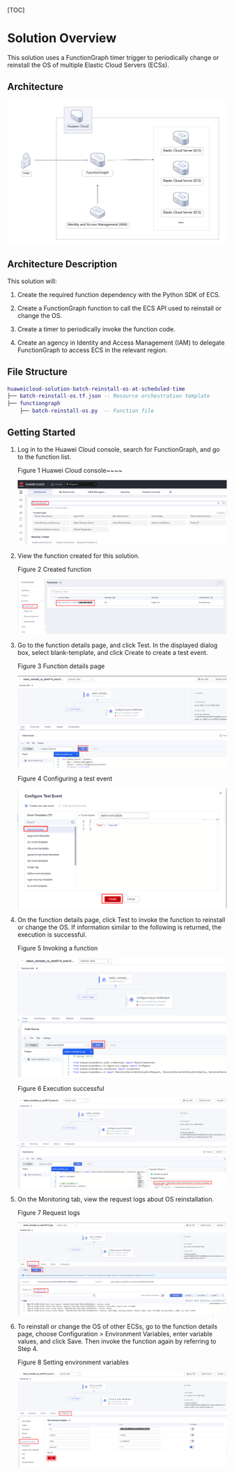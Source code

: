 [TOC]

**Solution Overview**
===============
This solution uses a FunctionGraph timer trigger to periodically change or reinstall the OS of multiple Elastic Cloud Servers (ECSs).

**Architecture**
---------------
![Architecture](./document/batch-reinstall-os.png)

**Architecture Description**
---------------
This solution will:

1. Create the required function dependency with the Python SDK of ECS.

2. Create a FunctionGraph function to call the ECS API used to reinstall or change the OS.

3. Create a timer to periodically invoke the function code.

4. Create an agency in Identity and Access Management (IAM) to delegate FunctionGraph to access ECS in the relevant region.

**File Structure**
---------------
``` lua
huaweicloud-solution-batch-reinstall-os-at-scheduled-time
├── batch-reinstall-os.tf.json -- Resource orchestration template
├── functiongraph
    ├── batch-reinstall-os.py  -- Function file
```
**Getting Started**
---------------
1. Log in to the Huawei Cloud console, search for FunctionGraph, and go to the function list.

    Figure 1 Huawei Cloud console~~~~

    ![Huawei Cloud console](./document/readme-image-001.png)

2. View the function created for this solution.

    Figure 2 Created function
    
    ![Created function](./document/readme-image-002.png)

3. Go to the function details page, and click Test. In the displayed dialog box, select blank-template, and click Create to create a test event.

    Figure 3 Function details page
    
    ![Function details page](./document/readme-image-003.png)

    Figure 4 Configuring a test event
    
    ![Configuring a test event](./document/readme-image-004.png)

4. On the function details page, click Test to invoke the function to reinstall or change the OS. If information similar to the following is returned, the execution is successful.

    Figure 5 Invoking a function
    
    ![Invoking a function](./document/readme-image-005.png)

    Figure 6 Execution successful
    
    ![Execution successful](./document/readme-image-006.png)

5. On the Monitoring tab, view the request logs about OS reinstallation.

    Figure 7 Request logs
    
    ![Request logs](./document/readme-image-007.png)

6. To reinstall or change the OS of other ECSs, go to the function details page, choose Configuration > Environment Variables, enter variable values, and click Save. Then invoke the function again by referring to Step 4.

    Figure 8 Setting environment variables
    
    ![Setting environment variables](./document/readme-image-008.png)
